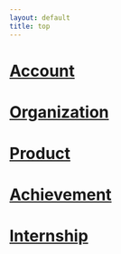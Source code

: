 ```yaml
---
layout: default
title: top
---
```

# [Account](account/)
# [Organization](organization/)
# [Product](product/)
# [Achievement](achievement/)
# [Internship](internship/)
